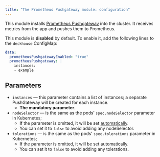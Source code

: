 ```yaml
---
title: "The Prometheus Pushgateway module: configuration"
---
```


This module installs [Prometheus Pushgateway](https://github.com/prometheus/pushgateway) into the cluster. It receives metrics from the app and pushes them to Prometheus.

This module is **disabled** by default. To enable it, add the following lines to the `deckhouse` ConfigMap:

```yaml
data:
  prometheusPushgatewayEnabled: "true"
  prometheusPushgateway: |
    instances:
    - example
```

## Parameters

* `instances` — this parameter contains a list of instances; a separate PushGateway will be created for each instance.
    * **The mandatory parameter**.
* `nodeSelector` — is the same as the pods' `spec.nodeSelector` parameter in Kubernetes;
    * If the parameter is omitted, it will be set [automatically](../../#advanced-scheduling).
    * You can set it to `false` to avoid adding any nodeSelector.
* `tolerations` — is the same as the pods' `spec.tolerations` parameter in Kubernetes;
    * If the parameter is omitted, it will be set [automatically](../../#advanced-scheduling).
    * You can set it to `false` to avoid adding any tolerations.
